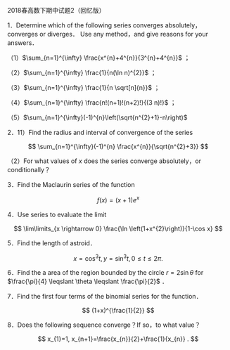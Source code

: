 2018春高数下期中试题2（回忆版）

1．Determine which of the following series converges absolutely，converges or diverges． Use any method，and give reasons for your answers．

（1）$\sum_{n=1}^{\infty} \frac{x^{n}+4^{n}}{3^{n}+4^{n}}$ ；

（2）$\sum_{n=1}^{\infty} \frac{1}{n(\ln n)^{2}}$ ；

（3）$\sum_{n=1}^{\infty} \frac{1}{n \sqrt[n]{n}}$ ；

（4）$\sum_{n=1}^{\infty} \frac{n!(n+1)!(n+2)!}{(3 n)!}$ ；

（5）$\sum_{n=1}^{\infty}(-1)^{n}\left(\sqrt{n^{2}+1}-n\right)$

2．11）Find the radius and interval of convergence of the series

$$
\sum_{n=1}^{\infty}(-1)^{n} \frac{x^{n}}{\sqrt{n^{2}+3}}
$$

（2）For what values of $x$ does the series converge absolutely，or conditionally？

3．Find the Maclaurin series of the function

$$
f(x)=(x+1) e^{x}
$$

4．Use series to evaluate the limit

$$
\lim\limits_{x \rightarrow 0} \frac{\ln \left(1+x^{2}\right)}{1-\cos x}
$$

5．Find the length of astroid．

$$
x=\cos ^{3} t, y=\sin ^{3} t, 0 \leqslant t \leqslant 2 \pi .
$$

6．Find the a area of the region bounded by the circle $r=2 \sin \theta$ for $\frac{\pi}{4} \leqslant \theta \leqslant \frac{\pi}{2}$ ．

7．Find the first four terms of the binomial series for the function．

$$
(1+x)^{\frac{1}{2}}
$$

8．Does the following sequence converge？If so，to what value？

$$
x_{1}=1, x_{n+1}=\frac{x_{n}}{2}+\frac{1}{x_{n}} .
$$

